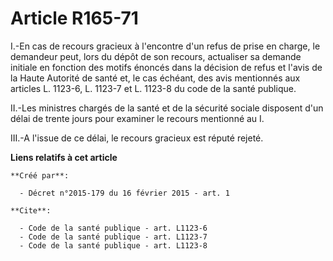 # Article R165-71

I.-En cas de recours gracieux à l'encontre d'un refus de prise en charge, le demandeur peut, lors du dépôt de son recours,
actualiser sa demande initiale en fonction des motifs énoncés dans la décision de refus et l'avis de la Haute Autorité de
santé et, le cas échéant, des avis mentionnés aux articles L. 1123-6, L. 1123-7 et L. 1123-8 du code de la santé publique. 

II.-Les ministres chargés de la santé et de la sécurité sociale disposent d'un délai de trente jours pour examiner le recours
mentionné au I. 

III.-A l'issue de ce délai, le recours gracieux est réputé rejeté.

**Liens relatifs à cet article**

	**Créé par**:

	  - Décret n°2015-179 du 16 février 2015 - art. 1

	**Cite**:

	  - Code de la santé publique - art. L1123-6
	  - Code de la santé publique - art. L1123-7
	  - Code de la santé publique - art. L1123-8

